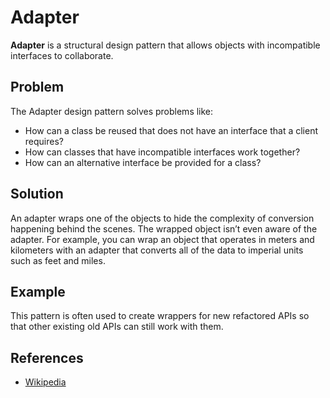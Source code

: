 # Adapter


**Adapter** is a structural design pattern that allows objects with incompatible interfaces to collaborate.

## Problem
The Adapter design pattern solves problems like:

- How can a class be reused that does not have an interface that a client requires?
- How can classes that have incompatible interfaces work together?
- How can an alternative interface be provided for a class?


## Solution
An adapter wraps one of the objects to hide the complexity of conversion happening behind the scenes. The wrapped object isn’t even aware of the adapter. For example, you can wrap an object that operates in meters and kilometers with an adapter that converts all of the data to imperial units such as feet and miles.

## Example
This pattern is often used to create wrappers for new refactored APIs so that other existing old APIs can still work with them.

## References

- [Wikipedia](https://en.wikipedia.org/wiki/Adapter_pattern)